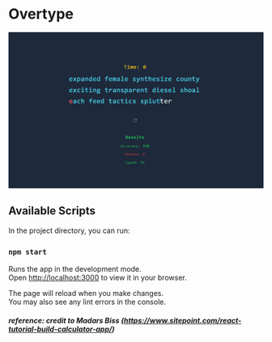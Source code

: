# Overtype
![overtype.png](./assets/typing-app-preview.png)

## Available Scripts

In the project directory, you can run:

### `npm start`

Runs the app in the development mode.\
Open [http://localhost:3000](http://localhost:3000) to view it in your browser.

The page will reload when you make changes.\
You may also see any lint errors in the console.

##### reference: credit to Madars Biss (https://www.sitepoint.com/react-tutorial-build-calculator-app/)